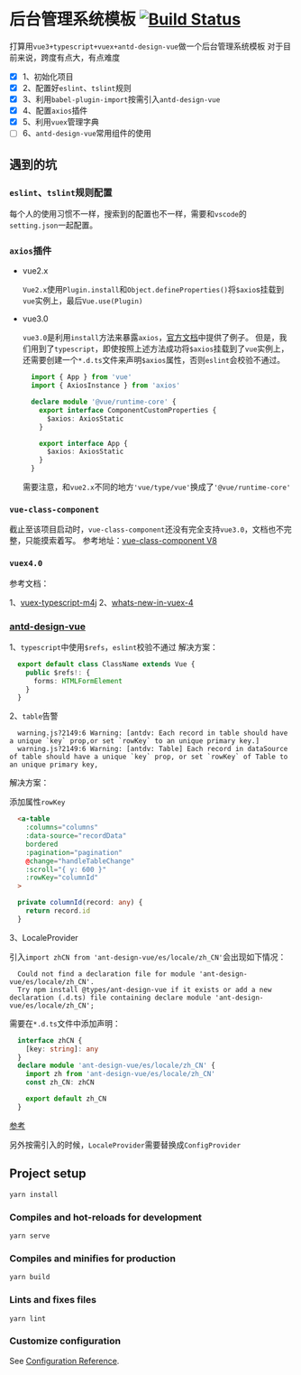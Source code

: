 # 后台管理系统模板 [![Build Status](https://www.travis-ci.org/lostimever/vue3-ts.svg?branch=master)](https://www.travis-ci.org/lostimever/vue3-ts)

打算用`vue3+typescript+vuex+antd-design-vue`做一个后台管理系统模板
对于目前来说，跨度有点大，有点难度
- [x] 1、初始化项目
- [x] 2、配置好`eslint`、`tslint`规则
- [x] 3、利用`babel-plugin-import`按需引入`antd-design-vue`
- [x] 4、配置`axios`插件
- [x] 5、利用`vuex`管理字典
- [ ] 6、`antd-design-vue`常用组件的使用

## 遇到的坑
### `eslint`、`tslint`规则配置

  每个人的使用习惯不一样，搜索到的配置也不一样，需要和`vscode`的`setting.json`一起配置。

### `axios`插件
- vue2.x

  `Vue2.x`使用`Plugin.install`和`Object.defineProperties()`将`$axio`s挂载到`vue`实例上，最后`Vue.use(Plugin)`

- vue3.0

  `vue3.0`是利用`install`方法来暴露`axios`，[官方文档](https://www.vue3js.cn/docs/zh/guide/plugins.html#%E7%BC%96%E5%86%99%E6%8F%92%E4%BB%B6)中提供了例子。
  但是，我们用到了`typescript`，即使按照上述方法成功将`$axios`挂载到了`vue`实例上，还需要创建一个`*.d.ts`文件来声明`$axios`属性，否则`eslint`会校验不通过。
  
  ```typescript
    import { App } from 'vue'
    import { AxiosInstance } from 'axios'

    declare module '@vue/runtime-core' {
      export interface ComponentCustomProperties {
        $axios: AxiosStatic
      }

      export interface App {
        $axios: AxiosStatic
      }
    }
  ```

  需要注意，和`vue2.x`不同的地方`'vue/type/vue'`换成了`'@vue/runtime-core'`

### `vue-class-component`
  截止至该项目启动时，`vue-class-component`还没有完全支持`vue3.0`，文档也不完整，只能摸索着写。
  参考地址：[vue-class-component V8](https://github.com/vuejs/vue-class-component/issues?q=is%3Aissue+is%3Aopen+label%3Av8)

### `vuex4.0`
  参考文档：

  1、[vuex-typescript-m4j](https://dev.to/3vilarthas/vuex-typescript-m4j)
  2、[whats-new-in-vuex-4](https://blog.logrocket.com/whats-new-in-vuex-4/)

### [antd-design-vue](https://2x.antdv.com/docs/vue/introduce-cn/)
  1、`typescript`中使用`$refs`，`eslint`校验不通过
  解决方案：

  ```typescript
    export default class ClassName extends Vue {
      public $refs!: {
        forms: HTMLFormElement
      }
    }
  ```

  2、`table`告警

  ```
    warning.js?2149:6 Warning: [antdv: Each record in table should have a unique `key` prop,or set `rowKey` to an unique primary key.]
    warning.js?2149:6 Warning: [antdv: Table] Each record in dataSource of table should have a unique `key` prop, or set `rowKey` of Table to an unique primary key,
  ```
  解决方案：

  添加属性`rowKey`

  ```html
    <a-table
      :columns="columns"
      :data-source="recordData"
      bordered
      :pagination="pagination"
      @change="handleTableChange"
      :scroll="{ y: 600 }"
      :rowKey="columnId"
    >
  ```
  ```typescript
    private columnId(record: any) {
      return record.id
    }
  ```

  3、LocaleProvider

  引入`import zhCN from 'ant-design-vue/es/locale/zh_CN'`会出现如下情况：

  ```
    Could not find a declaration file for module 'ant-design-vue/es/locale/zh_CN'.
    Try npm install @types/ant-design-vue if it exists or add a new declaration (.d.ts) file containing declare module 'ant-design-vue/es/locale/zh_CN';
  ```

  需要在`*.d.ts`文件中添加声明：
  ```typescript
    interface zhCN {
      [key: string]: any
    }
    declare module 'ant-design-vue/es/locale/zh_CN' {
      import zh from 'ant-design-vue/es/locale/zh_CN'
      const zh_CN: zhCN

      export default zh_CN
    }
  ```

  [参考](https://github.com/vueComponent/ant-design-vue/issues/1428)

  另外按需引入的时候，`LocaleProvider`需要替换成`ConfigProvider`

## Project setup
```
yarn install
```

### Compiles and hot-reloads for development
```
yarn serve
```

### Compiles and minifies for production
```
yarn build
```

### Lints and fixes files
```
yarn lint
```

### Customize configuration
See [Configuration Reference](https://cli.vuejs.org/config/).
